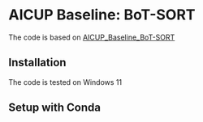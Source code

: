 # AICUP Baseline: BoT-SORT
The code is based on [AICUP_Baseline_BoT-SORT](https://github.com/ricky-696/AICUP_Baseline_BoT-SORT)

## Installation
The code is tested on Windows 11

## Setup with Conda
